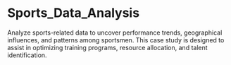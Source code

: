 # Sports_Data_Analysis
Analyze sports-related data to uncover performance trends, geographical influences, and patterns among sportsmen. This case study is designed to assist in optimizing training programs, resource allocation, and talent identification.
